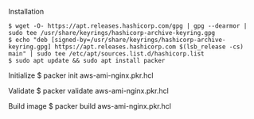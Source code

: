 Installation
```
$ wget -O- https://apt.releases.hashicorp.com/gpg | gpg --dearmor | sudo tee /usr/share/keyrings/hashicorp-archive-keyring.gpg
$ echo "deb [signed-by=/usr/share/keyrings/hashicorp-archive-keyring.gpg] https://apt.releases.hashicorp.com $(lsb_release -cs) main" | sudo tee /etc/apt/sources.list.d/hashicorp.list
$ sudo apt update && sudo apt install packer
```

Initialize
$ packer init aws-ami-nginx.pkr.hcl

Validate
$ packer validate aws-ami-nginx.pkr.hcl

Build image
$ packer build aws-ami-nginx.pkr.hcl
